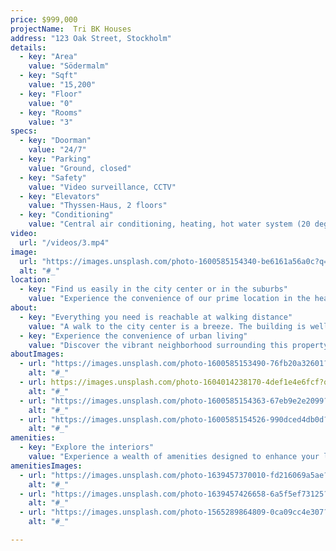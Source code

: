 ```yaml
---
price: $999,000
projectName:  Tri BK Houses
address: "123 Oak Street, Stockholm"
details:
  - key: "Area"
    value: "Södermalm"
  - key: "Sqft"
    value: "15,200"
  - key: "Floor"
    value: "0"
  - key: "Rooms"
    value: "3"
specs:
  - key: "Doorman"
    value: "24/7"
  - key: "Parking"
    value: "Ground, closed"
  - key: "Safety"
    value: "Video surveillance, CCTV"
  - key: "Elevators"
    value: "Thyssen-Haus, 2 floors"
  - key: "Conditioning"
    value: "Central air conditioning, heating, hot water system (20 degrees)"
video:
  url: "/videos/3.mp4"
image:
  url: "https://images.unsplash.com/photo-1600585154340-be6161a56a0c?q=80&w=2670&auto=format&fit=crop&ixlib=rb-4.0.3&ixid=M3wxMjA3fDB8MHxwaG90by1wYWdlfHx8fGVufDB8fHx8fA%3D%3D"
  alt: "#_"
location:
  - key: "Find us easily in the city center or in the suburbs"
    value: "Experience the convenience of our prime location in the heart of the city. Situated amidst vibrant neighborhoods and cultural attractions, our property offers easy access to shopping, dining, entertainment, and transportation options."
about:
  - key: "Everything you need is reachable at walking distance"
    value: "A walk to the city center is a breeze. The building is well connected to the rest of the city. There are also public transport options, including buses and trains. The location is convenient for shopping, dining, and entertainment, making it a great place to live."
  - key: "Experience the convenience of urban living"
    value: "Discover the vibrant neighborhood surrounding this property, where everything you need is just a short stroll away. From local cafes and markets to parks and cultural attractions, you'll find endless opportunities to explore and enjoy city life."
aboutImages:
  - url: "https://images.unsplash.com/photo-1600585153490-76fb20a32601?q=80&w=2670&auto=format&fit=crop&ixlib=rb-4.0.3&ixid=M3wxMjA3fDB8MHxwaG90by1wYWdlfHx8fGVufDB8fHx8fA%3D%3D"
    alt: "#_"
  - url: https://images.unsplash.com/photo-1604014238170-4def1e4e6fcf?q=80&w=2670&auto=format&fit=crop&ixlib=rb-4.0.3&ixid=M3wxMjA3fDB8MHxwaG90by1wYWdlfHx8fGVufDB8fHx8fA%3D%3D"
    alt: "#_"
  - url: "https://images.unsplash.com/photo-1600585154363-67eb9e2e2099?q=80&w=2670&auto=format&fit=crop&ixlib=rb-4.0.3&ixid=M3wxMjA3fDB8MHxwaG90by1wYWdlfHx8fGVufDB8fHx8fA%3D%3D"
    alt: "#_"
  - url: "https://images.unsplash.com/photo-1600585154526-990dced4db0d?q=80&w=2574&auto=format&fit=crop&ixlib=rb-4.0.3&ixid=M3wxMjA3fDB8MHxwaG90by1wYWdlfHx8fGVufDB8fHx8fA%3D%3D"
    alt: "#_"
amenities:
  - key: "Explore the interiors"
    value: "Experience a wealth of amenities designed to enhance your lifestyle. From state-of-the-art fitness centers and relaxing pool areas to spacious communal lounges and outdoor recreation spaces, you'll find everything you need to live, work, and play all within reach."
amenitiesImages:
  - url: "https://images.unsplash.com/photo-1639457370010-fd216069a5ae?q=80&w=2670&auto=format&fit=crop&ixlib=rb-4.0.3&ixid=M3wxMjA3fDB8MHxwaG90by1wYWdlfHx8fGVufDB8fHx8fA%3D%3D"
    alt: "#_"
  - url: "https://images.unsplash.com/photo-1639457426658-6a5f5ef73125?q=80&w=2670&auto=format&fit=crop&ixlib=rb-4.0.3&ixid=M3wxMjA3fDB8MHxwaG90by1wYWdlfHx8fGVufDB8fHx8fA%3D%3D"
    alt: "#_"
  - url: "https://images.unsplash.com/photo-1565289864809-0ca09cc4e307?q=80&w=2670&auto=format&fit=crop&ixlib=rb-4.0.3&ixid=M3wxMjA3fDB8MHxwaG90by1wYWdlfHx8fGVufDB8fHx8fA%3D%3D"
    alt: "#_"

---
```


